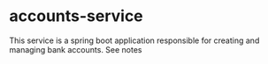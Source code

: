# accounts-service
This service is a spring boot application responsible for creating and managing bank accounts. See notes
